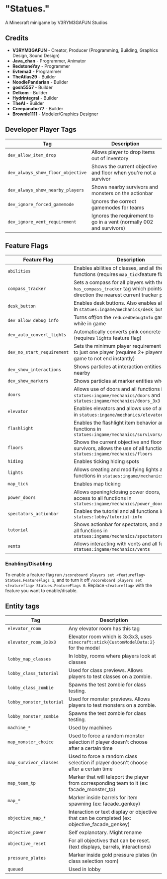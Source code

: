 # "Statues."

A Minecraft minigame by V3RYM3GAFUN Studios

## Credits

- **V3RYM3GAFUN** - Creator, Producer (Programming, Building, Graphics Design, Sound Design)
- **Java_chan** - Programmer, Animator
- **RedstoneYay** - Programmer
- **Evtema3** - Programmer
- **TheAtlas29** - Builder
- **NoodlePandarian** - Builder
- **gosh5557** - Builder
- **Delkom** - Builder
- **Hydrintegral** - Builder
- **TheAI** - Builder
- **Creepanator77** - Builder
- **Brownie1111** - Modeler/Graphics Designer

## Developer Player Tags

| Tag                               | Description                                                          |
|-----------------------------------|----------------------------------------------------------------------|
| `dev_allow_item_drop`             | Allows player to drop items out of inventory                         |
| `dev_always_show_floor_objective` | Shows the current objective and floor when you're not a survivor     |
| `dev_always_show_nearby_players`  | Shows nearby survivors and monsters on the actionbar                 |
| `dev_ignore_forced_gamemode`      | Ignores the correct gamemodes for teams                              |
| `dev_ignore_vent_requirement`     | Ignores the requirement to go in a vent (normally 002 and survivors) |

## Feature Flags

| Feature Flag               | Description                                                                                                                       |
|----------------------------|-----------------------------------------------------------------------------------------------------------------------------------|
| `abilities`                | Enables abilities of classes, and all the abilities functions (requires `map_tick`feature flag)                                   |
| `compass_tracker`          | Sets a compass for all players with the `has_compass_tracker` tag which points in the direction the nearest current tracker point |
| `desk_button`              | Enables desk buttons. Also enables all functions in `statues:ingame/mechanics/desk_button`                                        |
| `dev_allow_debug_info`     | Turns off/on the `reducedDebugInfo` gamerule while in game                                                                        |
| `dev_auto_convert_lights`  | Automatically converts pink concrete into lights (requires `lights` feature flag)                                                 |
| `dev_no_start_requirement` | Sets the minimum player requirement in queuing to just one player (requires 2+ players for the game to not end instantly)         |
| `dev_show_interactions`    | Shows particles at interaction entities when nearby                                                                               |
| `dev_show_markers`         | Shows particles at marker entities when nearby                                                                                    |
| `doors`                    | Allows use of doors and all functions in `statues:ingame/mechanics/doors` and `statues:ingame/mechanics/doors_3x3`                |
| `elevator`                 | Enables elevators and allows use of all functions in `statues:ingame/mechanics/elevator`                                          |
| `flashlight`               | Enables the flashlight item behavior and functions in `statues:ingame/mechanics/survivors/flashlight`                             |
| `floors`                   | Shows the current objective and floor to survivors, allows the use of all functions in `statues:ingame/mechanics/floors`          |
| `hiding`                   | Enables ticking hiding spots                                                                                                      |
| `lights`                   | Allows creating and modifying lights and all functions in `statues:ingame/mechanics/lights`                                       |
| `map_tick`                 | Enables map ticking                                                                                                               |
| `power_doors`              | Allows opening/closing power doors, and access to all functions in `statues:ingame/mechanics/power_doors`                         |
| `spectators_actionbar`     | Enables the tutorial and all functions in `statues:lobby/tutorial-info`                                                           |
| `tutorial`                 | Shows actionbar for spectators, and access to all functions in `statues:ingame/mechanics/spectators_actionbar`                    |
| `vents`                    | Allows interacting with vents and all functions in `statues:ingame/mechanics/vents`                                               |

### Enabling/Disabling

To enable a feature flag run `/scoreboard players set <featureflag> Statues.FeatureFlags 1`, and to turn it off `/scoreboard players set <featureflag> Statues.FeatureFlags 0`. Replace `<featureflag>` with the feature you want to enable/disable.

## Entity tags

| Tag                     | Description                                                                                   |
|-------------------------|-----------------------------------------------------------------------------------------------|
| `elevator_room`         | Any elevator room has this tag                                                                |
| `elevator_room_3x3x3`   | Elevator room which is 3x3x3, uses `minecraft:stick{CustomModelData:2}` for the model         |
| `lobby_map_classes`     | In lobby, rooms where players look at classes                                                 |
| `lobby_class_tutorial`  | Used for class previews. Allows players to test classes on a zombie.                          |
| `lobby_class_zombie`    | Spawns the test zombie for class testing.                                                     |
| `lobby_monster_tutorial`| Used for monster previews. Allows players to test monsters on a zombie.                       |
| `lobby_monster_zombie`  | Spawns the test zombie for class testing.                                                     |
| `machine_*`             | Used by machines                                                                              |
| `map_monster_choice`    | Used to force a random monster selection if player doesn't choose after a certain time        |
| `map_survivor_classes`  | Used to force a random class selection if player doesn't choose after a certain time          |
| `map_team_tp`           | Marker that will teleport the player from corresponding team to it (ex: facade_monster_tp)    |
| `map_*`                 | Marker inside barrels for item spawning (ex: facade_genkey)                                   |
| `objective_map_*`       | Interaction or text display or objective that can be completed (ex: objective_facade_genkey)  |
| `objective_power`       | Self explanotary. Might rename                                                                |
| `objective_reset`       | For all objectives that can be reset. (text displays, barrels, interactions)                  |
| `pressure_plates`       | Marker inside gold pressure plates (in class selection room)                                  |
| `queued`                | Used in lobby                                                                                 |
